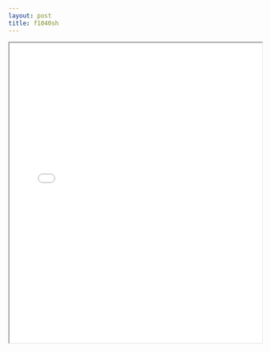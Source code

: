 ```yaml
---
layout: post
title: f1040sh
---
```


<div class="pdf-container">
<iframe src="/ea/assets/pdfs/forms/f1040sh.pdf" height="600" width="100%" allowFullScreen="true"></iframe>
</div>

